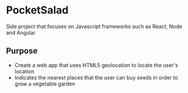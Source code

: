 # PocketSalad
Side project that focuses on Javascript frameworks such as React, Node and Angular

## Purpose
* Create a web app that uses HTML5 geolocation to locate the user's location
* Indicates the nearest places that the user can buy seeds in order to grow a vegetable garden
